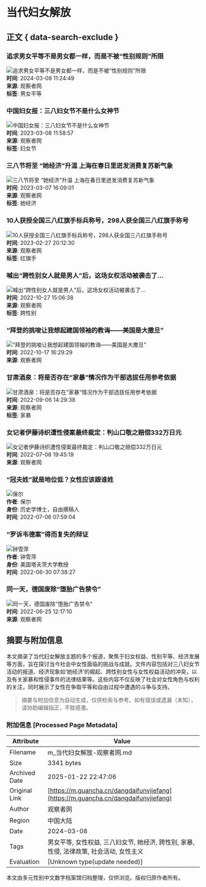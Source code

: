 # 当代妇女解放

## 正文 { data-search-exclude }


### 追求男女平等不是男女都一样，而是不被“性别规则”所限
![追求男女平等不是男女都一样，而是不被“性别规则”所限](https://i.guancha.cn/news/2024/03/08/20240308104140574.jpg!m.jpg)  
**时间**: 2024-03-08 11:24:49  
**来源**: 观察者网  
**标签**: 男女平等

### 中国妇女报：三八妇女节不是什么女神节
![中国妇女报：三八妇女节不是什么女神节](https://i.guancha.cn/news/2023/03/08/20230308134841197.jpg!m.jpg)  
**时间**: 2023-03-08 11:58:57  
**来源**: 观察者网  
**标签**: 妇女节

### 三八节将至 “她经济”升温 上海在春日里迸发消费复苏新气象
![三八节将至 “她经济”升温 上海在春日里迸发消费复苏新气象](https://i.guancha.cn/news/2023/03/07/20230307161036424.jpg!m.jpg)  
**时间**: 2023-03-07 16:09:01  
**来源**: 观察者网  
**标签**: 她经济

### 10人获授全国三八红旗手标兵称号，298人获全国三八红旗手称号
![10人获授全国三八红旗手标兵称号，298人获全国三八红旗手称号](https://i.guancha.cn/news/2023/02/27/20230227200519411.jpg!m.jpg)  
**时间**: 2023-02-27 20:12:30  
**来源**: 观察者网  
**标签**: 红旗手

### 喊出“跨性别女人就是男人”后，这场女权活动被袭击了…
![喊出“跨性别女人就是男人”后，这场女权活动被袭击了…](https://i.guancha.cn/news/2022/10/27/20221027143018247.jpg!cmspnm?watermark/2/text/MDA6MDA6MTM=/fill/I0ZGRkZGRg==/fontsize/30/dx/15/dy/15)  
**时间**: 2022-10-27 15:06:38  
**来源**: 观察者网  
**标签**: 跨性别

### “拜登的挑唆让我想起建国领袖的教诲——美国是大撒旦”
![“拜登的挑唆让我想起建国领袖的教诲——美国是大撒旦”](https://i.guancha.cn/news/2022/10/17/20221017101655447.jpg!m.jpg)  
**时间**: 2022-10-17 16:29:29  
**来源**: 观察者网

### 甘肃酒泉：将是否存在“家暴”情况作为干部选拔任用参考依据
![甘肃酒泉：将是否存在“家暴”情况作为干部选拔任用参考依据](https://i.guancha.cn/news/2022/09/06/20220906141908816.png!m.jpg)  
**时间**: 2022-09-06 14:29:38  
**来源**: 观察者网  
**标签**: 家暴

### 女记者伊藤诗织遭性侵案最终裁定：判山口敬之赔偿332万日元
![女记者伊藤诗织遭性侵案最终裁定：判山口敬之赔偿332万日元](https://i.guancha.cn/news/2022/07/08/20220708195646192.jpg!m.jpg)  
**时间**: 2022-07-08 19:45:19  
**来源**: 观察者网

### “冠夫姓”就是地位低？女性应该跟谁姓
![保尔](https://i.guancha.cn/authors/baoer/20220813223304920.png)  
**作者**: 保尔  
**身份**: 历史学博士，自由撰稿人  
**时间**: 2022-07-06 07:59:04  

### “罗诉韦德案”得而复失的辩证
![钟雪萍](https://i.guancha.cn/ColumnPic/bc8c3d99-bb5e-4c7e-8623-0862542c250f.png)  
**作者**: 钟雪萍  
**身份**: 美国塔夫茨大学教授  
**时间**: 2022-06-30 07:38:27  

### 同一天，德国废除“堕胎广告禁令”
![同一天，德国废除“堕胎广告禁令”](https://i.guancha.cn/news/2022/06/25/20220625115711785.jpg!m.jpg)  
**时间**: 2022-06-25 12:17:10  
**来源**: 观察者网
<!-- tcd_original_link https://m.guancha.cn/dangdaifunvjiefang -->


## 摘要与附加信息

<!-- tcd_abstract -->
本文摘录了当代妇女解放主题的多个报道，聚焦于妇女权益、性别平等、经济发展等方面，旨在探讨当今社会中女性面临的挑战与成就。文件内容包括对三八妇女节活动的报道、经济现象如‘她经济’的崛起、跨性别女性与女性权益活动的冲突，以及有关家暴和性侵事件的法律结果等。这些内容不仅反映了社会对女性角色与权利的关注，同时展示了女性在争取平等和自由过程中遭遇的斗争与支持。
<!-- tcd_abstract_end -->

> 摘要与附加信息为自动生成，仅供检索与参考。如有错误或遗漏（未知），请协助编辑指正，不胜感激。

### 附加信息 [Processed Page Metadata]

| Attribute       | Value                                  |
|-----------------|----------------------------------------|
| Filename        | m_当代妇女解放-观察者网.md                             |
| Size            | 3341 bytes                           |
| Archived Date   | 2025-01-22 22:47:06                             |
| Original Link   | [https://m.guancha.cn/dangdaifunvjiefang](https://m.guancha.cn/dangdaifunvjiefang)                       |
| Author          | 观察者网                               |
| Region          | 中国大陆                               |
| Date            | 2024-03-08                                 |
| Tags            | 男女平等, 女性权益, 三八妇女节, 她经济, 跨性别, 家暴, 性侵, 法律政策, 社会活动, 女性主义                                 |
| Evaluation            | [Unknown type(update needed)]                                 |
<!-- tcd_table_end -->

本文由多元性别中文数字档案馆归档整理，仅供浏览。版权归原作者所有。
